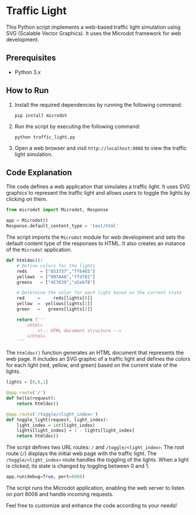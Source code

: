 # Traffic Light

This Python script implements a web-based traffic light simulation using SVG (Scalable Vector Graphics). It uses the Microdot framework for web development.

## Prerequisites

- Python 3.x

## How to Run

1. Install the required dependencies by running the following command:
   ```
   pip install microdot
   ```

2. Run the script by executing the following command:
   ```
   python traffic_light.py
   ```

3. Open a web browser and visit `http://localhost:8008` to view the traffic light simulation.

## Code Explanation

The code defines a web application that simulates a traffic light. It uses SVG graphics to represent the traffic light and allows users to toggle the lights by clicking on them.

```python
from microdot import Microdot, Response

app = Microdot()
Response.default_content_type = 'text/html'
```

The script imports the `Microdot` module for web development and sets the default content type of the responses to HTML. It also creates an instance of the `Microdot` application.

```python
def htmldoc():
    # Define colors for the lights
    reds     = ["853737","ff6465"]
    yellows  = ["907A4A","ffd782"]
    greens   = ["4E7039","a5eb78"]

    # Determine the color for each light based on the current state
    red     =     reds[lights[0]]
    yellow  =  yellows[lights[1]]
    green   =   greens[lights[2]]

    return f'''
        <html>
            <!-- HTML document structure -->
        </html>
    '''
```

The `htmldoc()` function generates an HTML document that represents the web page. It includes an SVG graphic of a traffic light and defines the colors for each light (red, yellow, and green) based on the current state of the lights.

```python
lights = [0,0,1]

@app.route('/')
def hello(request):
    return htmldoc()

@app.route('/toggle/<light_index>')
def toggle_light(request, light_index):
    light_index = int(light_index)
    lights[light_index] = 1 - lights[light_index]
    return htmldoc()
```

The script defines two URL routes: `/` and `/toggle/<light_index>`. The root route (`/`) displays the initial web page with the traffic light. The `/toggle/<light_index>` route handles the toggling of the lights. When a light is clicked, its state is changed by toggling between 0 and 1.

```python
app.run(debug=True, port=8008)
```

The script runs the Microdot application, enabling the web server to listen on port 8008 and handle incoming requests.

Feel free to customize and enhance the code according to your needs!
